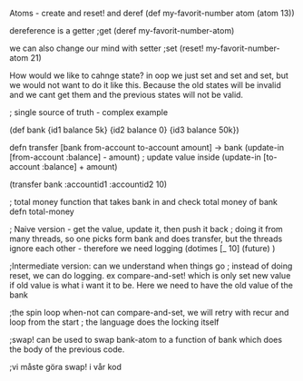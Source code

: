 
Atoms - create and reset! and deref
(def my-favorit-number atom (atom 13))

dereference is a getter ;get
(deref my-favorit-number-atom)

we can also change our mind with setter ;set
(reset! my-favorit-number-atom 21)

How would we like to cahnge state?
in oop we just set and set and set, but we would not want to do it like this. Because the old states will be invalid and we cant get them and the previous states will not be valid. 

; single source of truth  - complex example

(def bank {id1 balance 5k} {id2 balance 0} {id3 balance 50k})

defn transfer
[bank from-account to-account amount]
-> bank
	(update-in [from-account :balance] - amount) ; update value inside
	(update-in [to-account :balance] + amount)

(transfer bank :accountid1 :accountid2 10)

; total money
function that takes bank in and check total money of bank defn total-money

; Naive version - get the value, update it, then push it back
; doing it from many threads, so one picks form bank and does transfer, but the threads ignore each other - therefore we need logging
(dotimes [_ 10]
	(future)
)

;Intermediate version: can we understand when things go 
; instead of doing reset, we can do logging. ex compare-and-set! which is only set new value if old value is what i want it to be. Here we need to have the old value of the bank

;the spin loop when-not can compare-and-set, we will retry with recur and loop from the start
; the language does the locking itself

;swap! can be used to swap bank-atom to a function of bank which does the body of the previous code.

;vi måste göra swap! i vår kod